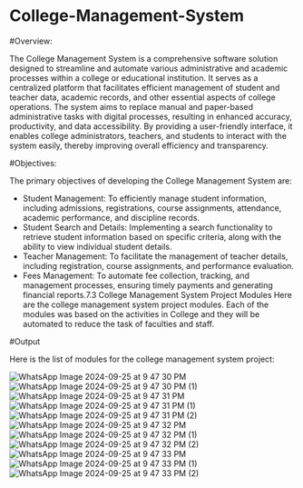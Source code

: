 # College-Management-System

#Overview:

The College Management System is a comprehensive software solution designed to 
streamline and automate various administrative and academic processes within a college or 
educational institution. It serves as a centralized platform that facilitates efficient 
management of student and teacher data, academic records, and other essential aspects of 
college operations.
The system aims to replace manual and paper-based administrative tasks with digital 
processes, resulting in enhanced accuracy, productivity, and data accessibility. By providing 
a user-friendly interface, it enables college administrators, teachers, and students to interact 
with the system easily, thereby improving overall efficiency and transparency.



#Objectives:

The primary objectives of developing the College Management System are:
* Student Management: To efficiently manage student information, including 
admissions, registrations, course assignments, attendance, academic performance, and 
discipline records.
* Student Search and Details: Implementing a search functionality to retrieve student 
information based on specific criteria, along with the ability to view individual 
student details.
* Teacher Management: To facilitate the management of teacher details, including 
registration, course assignments, and performance evaluation.
* Fees Management: To automate fee collection, tracking, and management processes, 
ensuring timely payments and generating financial reports.7.3 College Management System Project Modules
Here are the college management system project modules. Each of the modules was based on 
the activities in College and they will be automated to reduce the task of faculties and staff.



#Output

Here is the list of modules for the college management system project:


![WhatsApp Image 2024-09-25 at 9 47 30 PM](https://github.com/user-attachments/assets/a6ec0313-1a7b-4d5d-b3a8-4db4ef4dd595)
![WhatsApp Image 2024-09-25 at 9 47 30 PM (1)](https://github.com/user-attachments/assets/7d57424b-3d88-4085-9bdc-46e3befa324e)
![WhatsApp Image 2024-09-25 at 9 47 31 PM](https://github.com/user-attachments/assets/2c491436-6a58-4135-9033-92a6e7d0391b)
![WhatsApp Image 2024-09-25 at 9 47 31 PM (1)](https://github.com/user-attachments/assets/9eaacdde-9317-426c-b390-18e6ebaa7d48)
![WhatsApp Image 2024-09-25 at 9 47 31 PM (2)](https://github.com/user-attachments/assets/fd985b7d-864d-4de5-a7ac-7cd24d2a5ec1)
![WhatsApp Image 2024-09-25 at 9 47 32 PM](https://github.com/user-attachments/assets/2afd8823-9fc4-4309-85e6-7720b3d8d83a)
![WhatsApp Image 2024-09-25 at 9 47 32 PM (1)](https://github.com/user-attachments/assets/ff781116-3f84-4054-8c28-be5bc754d03b)
![WhatsApp Image 2024-09-25 at 9 47 32 PM (2)](https://github.com/user-attachments/assets/2786c45e-58ee-4c59-9984-78fc8da714d3)
![WhatsApp Image 2024-09-25 at 9 47 33 PM](https://github.com/user-attachments/assets/000367fd-4d3c-4eb8-b6f0-411914d58030)
![WhatsApp Image 2024-09-25 at 9 47 33 PM (1)](https://github.com/user-attachments/assets/7e6c5721-4bdf-4873-97d1-db461f8c9ca0)
![WhatsApp Image 2024-09-25 at 9 47 33 PM (2)](https://github.com/user-attachments/assets/060bd7d6-2f3c-4d00-b603-dfdb0d5a2c09)
